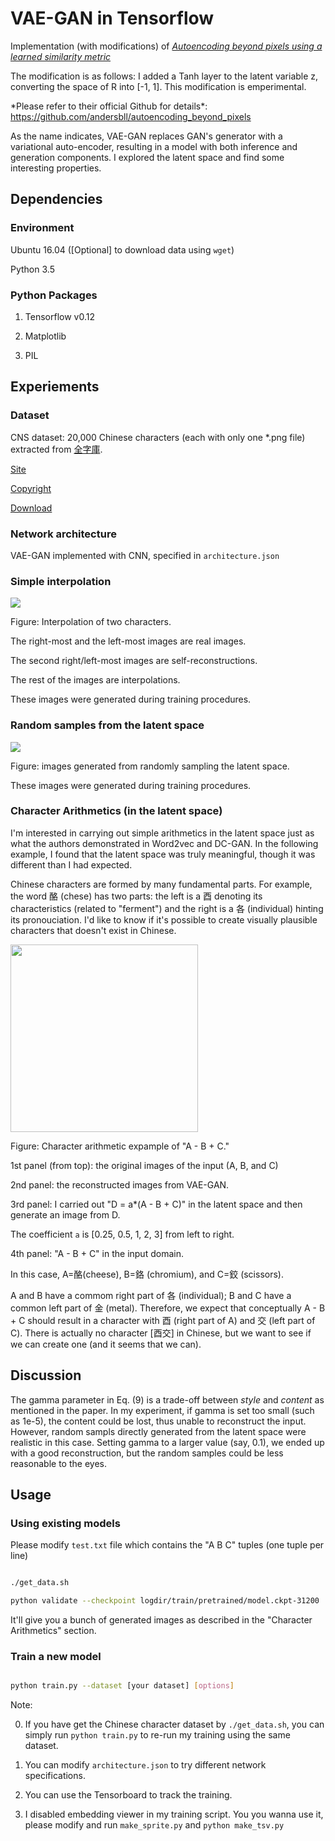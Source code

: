 # VAE-GAN in Tensorflow
Implementation (with modifications) of [*Autoencoding beyond pixels using a learned similarity metric*](https://arxiv.org/abs/1512.09300)  
The modification is as follows: I added a Tanh layer to the latent variable z, converting the space of R into [-1, 1]. This modification is emperimental.

\*Please refer to their official Github for details*: https://github.com/andersbll/autoencoding_beyond_pixels


As the name indicates, VAE-GAN replaces GAN's generator with a variational auto-encoder, resulting in a model with both inference and generation components. I explored the latent space and find some interesting properties.


## Dependencies
### Environment
Ubuntu 16.04 ([Optional] to download data using `wget`)  
Python 3.5  


### Python Packages
1. Tensorflow v0.12  
2. Matplotlib  
3. PIL



## Experiements
### Dataset
CNS dataset: 20,000 Chinese characters (each with only one *.png file) extracted from [全字庫](http://www.cns11643.gov.tw).  
[Site](http://www.cns11643.gov.tw/AIDB/welcome_en.do)  
[Copyright](http://www.cns11643.gov.tw/AIDB/copyright.do)  
[Download](http://www.cns11643.gov.tw/AIDB/Open_Data.zip)


### Network architecture  
VAE-GAN implemented with CNN, specified in `architecture.json`


### Simple interpolation
<img src="imgs/test-Ep099-It0000.png" />  
Figure: Interpolation of two characters.

The right-most and the left-most images are real images.  
The second right/left-most images are self-reconstructions.  
The rest of the images are interpolations.
These images were generated during training procedures.


### Random samples from the latent space
<img src="imgs/test-Ep099-It0000-dc.png" />  
Figure: images generated from randomly sampling the latent space.

These images were generated during training procedures.


### Character Arithmetics (in the latent space)
I'm interested in carrying out simple arithmetics in the latent space just as what the authors demonstrated in Word2vec and DC-GAN. In the following example, I found that the latent space was truly meaningful, though it was different than I had expected.

Chinese characters are formed by many fundamental parts. For example, the word 酪 (chese) has two parts: the left is a 酉 denoting its characteristics (related to "ferment") and the right is a 各 (individual) hinting its pronouciation. I'd like to know if it's possible to create visually plausible characters that doesn't exist in Chinese.

<img src="imgs/test-arith-12.png" height=300 />  
Figure: Character arithmetic expample of "A - B + C." 

1st panel (from top): the original images of the input (A, B, and C)  
2nd panel: the reconstructed images from VAE-GAN.  
3rd panel: I carried out "D = a*(A - B + C)" in the latent space and then generate an image from D.  
The coefficient `a` is [0.25, 0.5, 1, 2, 3] from left to right.  
4th panel: "A - B + C" in the input domain.

In this case, A=酪(cheese), B=鉻 (chromium), and C=鉸 (scissors).
A and B have a commom right part of 各 (individual); B and C have a common left part of 金 (metal). Therefore, we expect that conceptually A - B + C should result in a character with 酉 (right part of A) and 交 (left part of C). There is actually no character [酉交] in Chinese, but we want to see if we can create one (and it seems that we can).



## Discussion
The gamma parameter in Eq. (9) is a trade-off between *style* and *content* as mentioned in the paper. In my experiment, if gamma is set too small (such as 1e-5), the content could be lost, thus unable to reconstruct the input. However, random sampls directly generated from the latent space were realistic in this case. Setting gamma to a larger value (say, 0.1), we ended up with a good reconstruction, but the random samples could be less reasonable to the eyes.


## Usage
### Using existing models
Please modify `test.txt` file which contains the "A B C" tuples (one tuple per line)  
```bash
./get_data.sh
python validate --checkpoint logdir/train/pretrained/model.ckpt-31200
```
It'll give you a bunch of generated images as described in the "Character Arithmetics" section.  


### Train a new model
```bash
python train.py --dataset [your dataset] [options]
```

Note:  
0. If you have get the Chinese character dataset by `./get_data.sh`, you can simply run `python train.py` to re-run my training using the same dataset.  
1. You can modify `architecture.json` to try different network specifications.  
2. You can use the Tensorboard to track the training.  
3. I disabled embedding viewer in my training script. You you wanna use it, please modify and run `make_sprite.py` and `python make_tsv.py`
